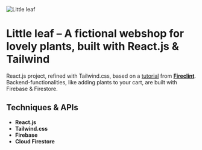 ![Little leaf](https://res.cloudinary.com/djlggawlm/image/upload/v1664831536/Frame_3_zis77p.png)

# <strong>Little leaf</strong> – A fictional webshop for lovely plants, built with React.js & Tailwind

React.js project, refined with Tailwind.css, based on a [tutorial](https://www.youtube.com/watch?v=GDd2c70gsxE) from [<strong>Fireclint</strong>](https://github.com/fireclint). Backend-functionalities, like adding plants to your cart, are built with Firebase & Firestore.

## Techniques & APIs

* <strong>React.js</strong> 
* <strong>Tailwind.css</strong> 
* <strong>Firebase</strong>
* <strong>Cloud Firestore</strong>
